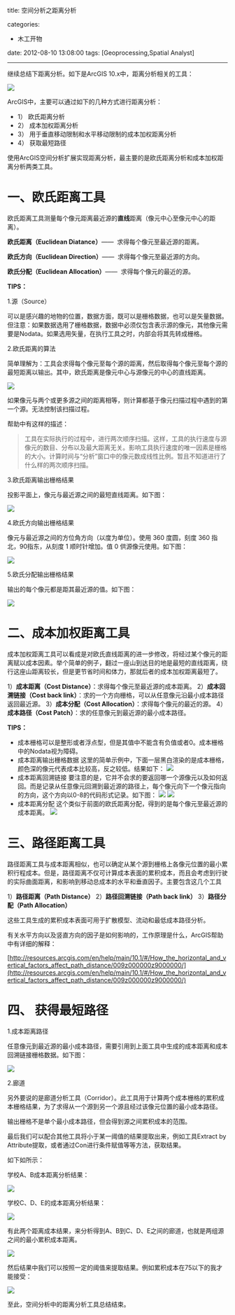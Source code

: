 title: 空间分析之距离分析

categories:
  - 木工开物

date: 2012-08-10 13:08:00
tags: [Geoprocessing,Spatial Analyst]

---


继续总结下距离分析。如下是ArcGIS 10.x中，距离分析相关的工具：

![](http://my.csdn.net/uploads/201208/09/1344476609_4839.png)

ArcGIS中，主要可以通过如下的几种方式进行距离分析：

- 1） 欧氏距离分析
- 2） 成本加权距离分析
- 3） 用于垂直移动限制和水平移动限制的成本加权距离分析
- 4） 获取最短路径

使用ArcGIS空间分析扩展实现距离分析，最主要的是欧氏距离分析和成本加权距离分析两类工具。

# **一、欧氏距离工具**

欧氏距离工具测量每个像元距离最近源的**直线**距离（像元中心至像元中心的距离）。

**欧氏距离（Euclidean Diatance）**——  求得每个像元至最近源的距离。

**欧氏方向（Euclidean Direction）**——  求得每个像元至最近源的方向。

**欧氏分配（Euclidean Allocation）**——  求得每个像元的最近的源。

**TIPS：**

1.源（Source）

可以是感兴趣的地物的位置，数据方面，既可以是栅格数据，也可以是矢量数据。但注意：如果数据选用了栅格数据，数据中必须仅包含表示源的像元，其他像元需要是Nodata。如果选用矢量，在执行工具之时，内部会将其先转成栅格。

2.欧氏距离的算法

简单理解为：工具会求得每个像元至每个源的距离，然后取得每个像元至每个源的最短距离以输出。其中，欧氏距离是像元中心与源像元的中心的直线距离。

![](http://my.csdn.net/uploads/201208/09/1344481383_1551.gif)

如果像元与两个或更多源之间的距离相等，则计算都基于像元扫描过程中遇到的第一个源。无法控制该扫描过程。

帮助中有这样的描述：

> 工具在实际执行的过程中，进行两次顺序扫描。这样，工具的执行速度与源像元的数目、分布以及最大距离无关。影响工具执行速度的唯一因素是栅格的大小。计算时间与“分析”窗口中的像元数成线性比例。暂且不知道进行了什么样的两次顺序扫描。

3.欧氏距离输出栅格结果

投影平面上，像元与最近源之间的最短直线距离。如下图：

![](http://my.csdn.net/uploads/201208/09/1344482821_1700.png)

4.欧氏方向输出栅格结果

像元与最近源之间的方位角方向（以度为单位）。使用 360 度圆，刻度 360 指北，90指东，从刻度 1 顺时针增加。值 0 供源像元使用。如下图：

![](http://my.csdn.net/uploads/201208/09/1344483411_6164.png)

5.欧氏分配输出栅格结果

输出的每个像元都是距其最近源的值。如下图：

![](http://my.csdn.net/uploads/201208/09/1344498152_5637.png)



# **二、成本加权距离工具**

成本加权距离工具可以看成是对欧氏直线距离的进一步修改，将经过某个像元的距离赋以成本因素。举个简单的例子，翻过一座山到达目的地是最短的直线距离，绕行这座山距离较长，但是更节省时间和体力，那就后者的成本加权距离最短了。

1）**成本距离（Cost Distance）**：求得每个像元至最近源的成本距离。
2）**成本回溯链接（Cost back link）**：求的一个方向栅格，可以从任意像元沿最小成本路径返回最近源。
3）**成本分配（Cost Allocation）**：求得每个像元的最近的源。
4）**成本路径（Cost Patch）**：求的任意像元到最近源的最小成本路径。


**TIPS：**

- 成本栅格可以是整形或者浮点型，但是其值中不能含有负值或者0。成本栅格中的Nodata视为障碍。
- 成本距离输出栅格数据
  这里的简单示例中，下面一层黑白渲染的是成本栅格，颜色深的像元代表成本比较高，反之较低。结果如下：
  ![](http://my.csdn.net/uploads/201208/09/1344502544_8333.png)
- 成本距离回溯链接
  要注意的是，它并不会求的要返回哪一个源像元以及如何返回。而是记录从任意像元回溯到最近源的路径上，每个像元向下一个像元指向的方向，这个方向以0-8的代码形式记录。如下图：
  ![](http://my.csdn.net/uploads/201208/09/1344503365_2119.png)
  ![](http://my.csdn.net/uploads/201208/09/1344503388_3368.png)
- 成本距离分配
  这个类似于前面的欧氏距离分配，得到的是每个像元至最近源的成本距离。
  ![](http://my.csdn.net/uploads/201208/09/1344503500_5988.png)


# **三、路径距离工具**

路径距离工具与成本距离相似，也可以确定从某个源到栅格上各像元位置的最小累积行程成本。但是，路径距离不仅可计算成本表面的累积成本，而且会考虑到行驶的实际曲面距离，和影响到移动总成本的水平和垂直因子。主要包含这几个工具

1）**路径距离（Path Distance）**
2）**路径回溯链接（Path back link）**
3）**路径分配（Path Allocation）**

这些工具生成的累积成本表面可用于扩散模型、流动和最低成本路径分析。

有关水平方向以及竖直方向的因子是如何影响的，工作原理是什么，ArcGIS帮助中有详细的解释：

[http://resources.arcgis.com/en/help/main/10.1/#/How_the_horizontal_and_vertical_factors_affect_path_distance/009z000000z9000000/](http://resources.arcgis.com/en/help/main/10.1/#/How_the_horizontal_and_vertical_factors_affect_path_distance/009z000000z9000000/)


# **四、 获得最短路径**

1.成本距离路径

任意像元到最近源的最小成本路径，需要引用到上面工具中生成的成本距离和成本回溯链接栅格数据。如下图：

![](http://my.csdn.net/uploads/201208/09/1344504991_2358.png)

2.廊道

另外要说的是廊道分析工具（Corridor）。此工具用于计算两个成本栅格的累积成本栅格结果，为了求得从一个源到另一个源且经过该像元位置的最小成本路径。

输出栅格不是单个最小成本路径，但会得到源之间累积成本的范围。

最后我们可以配合其他工具将小于某一阈值的结果提取出来，例如工具Extract by Attribute提取，或者通过Con进行条件赋值等等方法，获取结果。


如下如所示：

学校A、B成本距离分析结果：

![](http://my.csdn.net/uploads/201208/10/1344571437_9976.png)


学校C、D、E的成本距离分析结果：

![](http://my.csdn.net/uploads/201208/10/1344571476_8906.png)

有此两个距离成本结果，来分析得到A、B到C、D、E之间的廊道，也就是两组源之间的最小累积成本距离。

![](http://my.csdn.net/uploads/201208/10/1344571566_4819.png)


然后结果中我们可以按照一定的阈值来提取结果。例如累积成本在75以下的我才能接受：

![](http://my.csdn.net/uploads/201208/10/1344575803_8753.png)


至此，空间分析中的距离分析工具总结结束。

